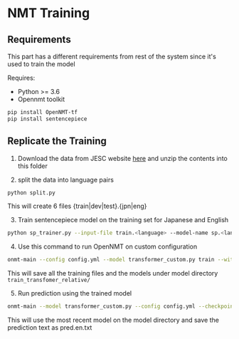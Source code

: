 # NMT Training

## Requirements

This part has a different requirements from rest of the system since it's used to train the model

Requires:
- Python >= 3.6
- Opennmt toolkit
```bash
pip install OpenNMT-tf
pip install sentencepiece
```

## Replicate the Training

1. Download the data from JESC website [here](https://nlp.stanford.edu/projects/jesc/data/split.tar.gz) and unzip the contents into this folder

2. split the data into language pairs

```bash
python split.py
```

This will create 6 files {train|dev|test}.{jpn|eng}

3. Train sentencepiece model on the training set for Japanese and English
```bash
python sp_trainer.py --input-file train.<language> --model-name sp.<language>
```

4. Use this command to run OpenNMT on custom configuration
```bash
onmt-main --config config.yml --model transformer_custom.py train --with_eval
```
This will save all the training files and the models under model directory `train_transfomer_relative/`

5. Run prediction using the trained model
```bash
onmt-main --model transformer_custom.py --config config.yml --checkpoint_path train_transfomer_relative/ infer --features_file test.jp --predictions_file pred.en.txt
```

This will use the most recent model on the model directory and save the prediction text as pred.en.txt
